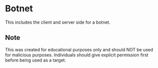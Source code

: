 # Botnet

This includes the client and server side for a botnet.

## Note

This was created for educational purposes only and should NOT be used for malicious purposes. Individuals should give explicit permission first before being used as a target.
